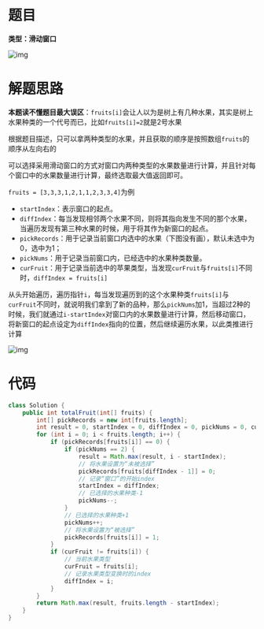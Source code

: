 # 题目

**类型：滑动窗口**



![img](https://cdn.nlark.com/yuque/0/2022/png/2941598/1666506681881-0988105d-4150-4bd6-beb3-e04e2d741663.png)

# 解题思路



**本题读不懂题目最大误区**：`fruits[i]`会让人以为是树上有几种水果，其实是树上水果种类的一个代号而已，比如`fruits[i]=2`就是2号水果





根据题目描述，只可以拿两种类型的水果，并且获取的顺序是按照数组`fruits`的顺序从左向右的

可以选择采用滑动窗口的方式对窗口内两种类型的水果数量进行计算，并且针对每个窗口中的水果数量进行计算，最终选取最大值返回即可。



` fruits = [3,3,3,1,2,1,1,2,3,3,4] `为例







- `startIndex`：表示窗口的起点。
- `diffIndex`：每当发现相邻两个水果不同，则将其指向发生不同的那个水果，当遍历发现有第三种水果的时候，用于将其作为新窗口的起点。
- `pickRecords`：用于记录当前窗口内选中的水果（下图没有画），默认未选中为0，选中为1；
- `pickNums`：用于记录当前窗口内，已经选中的水果种类数量。
- `curFruit`：用于记录当前选中的苹果类型，当发现`curFruit`与`fruits[i]`不同时，`diffIndex = fruits[i]`



从头开始遍历，遍历指针`i`，每当发现遍历到的这个水果种类`fruits[i]`与`curFruit`不同时，就说明我们拿到了新的品种，那么`pickNums`加1，当超过2种的时候，我们就通过`i-startIndex`对窗口内的水果数量进行计算，然后移动窗口，将新窗口的起点设定为`diffIndex`指向的位置，然后继续遍历水果，以此类推进行计算



 ![img](https://cdn.nlark.com/yuque/0/2022/png/2941598/1666507310304-89ae4569-b455-4177-a938-1a2ec04b88b3.png)





# 代码

```java
class Solution {
    public int totalFruit(int[] fruits) {
        int[] pickRecords = new int[fruits.length];
        int result = 0, startIndex = 0, diffIndex = 0, pickNums = 0, curFruit = 0;
        for (int i = 0; i < fruits.length; i++) {
            if (pickRecords[fruits[i]] == 0) {
                if (pickNums == 2) {
                    result = Math.max(result, i - startIndex);
                    // 将水果设置为“未被选择”
                    pickRecords[fruits[diffIndex - 1]] = 0;
                    // 记录“窗口”的开始index
                    startIndex = diffIndex;
                    // 已选择的水果种类-1
                    pickNums--;
                }
                // 已选择的水果种类+1
                pickNums++;
                // 将水果设置为“被选择”
                pickRecords[fruits[i]] = 1;
            }
            if (curFruit != fruits[i]) {
                // 当前水果类型
                curFruit = fruits[i];
                // 记录水果类型变换时的index
                diffIndex = i; 
            }
        }
        return Math.max(result, fruits.length - startIndex);
    }
}
```